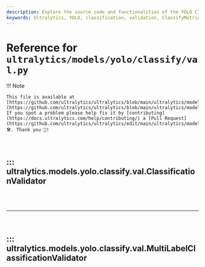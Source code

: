 ```yaml
---
description: Explore the source code and functionalities of the YOLO Classification Validator in Ultralytics for evaluating classification models effectively.
keywords: Ultralytics, YOLO, classification, validation, ClassifyMetrics, ConfusionMatrix, PyTorch, deep learning, model evaluation, AI, machine learning
---
```


# Reference for `ultralytics/models/yolo/classify/val.py`

!!! Note

    This file is available at [https://github.com/ultralytics/ultralytics/blob/main/ultralytics/models/yolo/classify/val.py](https://github.com/ultralytics/ultralytics/blob/main/ultralytics/models/yolo/classify/val.py). If you spot a problem please help fix it by [contributing](https://docs.ultralytics.com/help/contributing/) a [Pull Request](https://github.com/ultralytics/ultralytics/edit/main/ultralytics/models/yolo/classify/val.py) 🛠️. Thank you 🙏!

<br>

## ::: ultralytics.models.yolo.classify.val.ClassificationValidator

<br><br><hr><br>

## ::: ultralytics.models.yolo.classify.val.MultiLabelClassificationValidator

<br><br>

